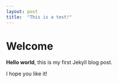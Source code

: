 ```yaml
---
layout: post
title:  "This is a test!"
---
```


# Welcome

**Hello world**, this is my first Jekyll blog post.

I hope you like it!